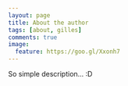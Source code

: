 ```yaml
---
layout: page
title: About the author
tags: [about, gilles]
comments: true
image:
  feature: https://goo.gl/Xxonh7
---
```


So simple description... :D